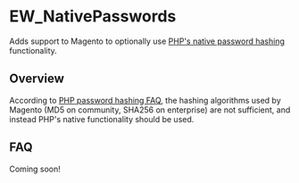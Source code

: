 # EW_NativePasswords

Adds support to Magento to optionally use [PHP's native password hashing](http://php.net/manual/en/function.password-hash.php) functionality.

## Overview

According to [PHP password hashing FAQ](http://php.net/manual/en/faq.passwords.php#faq.passwords.fasthash), the hashing algorithms used by Magento (MD5 on community, SHA256 on enterprise) are not sufficient, and instead PHP's native functionality should be used.

## FAQ

Coming soon!
